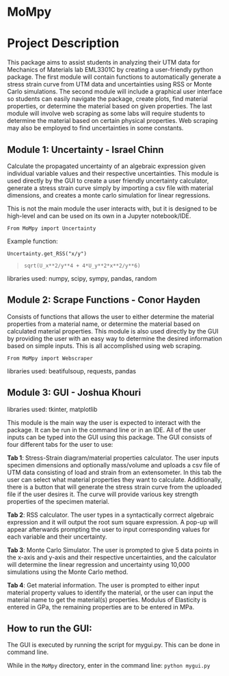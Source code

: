 # MoMpy


# Project Description

This package aims to assist students in analyzing their UTM data for Mechanics of Materials lab EML3301C by creating a user-friendly python package. The first module will contain functions to automatically generate a stress strain curve from UTM data and uncertainties using RSS or Monte Carlo simulations. The second module will include a graphical user interface so students can easily navigate the package, create plots, find material properties, or determine the material based on given properties. The last module will involve web scraping as some labs will require students to determine the material based on certain physical properties. Web scraping may also be employed to find uncertainties in some constants. 

## Module 1: Uncertainty - Israel Chinn

Calculate the propagated uncertainty of an algebraic expression given individual variable values and their respective uncertainties. This module is used directly by the GUI to create a user friendly uncertainty calculator, generate a stress strain curve simply by importing a csv file with material dimensions, and creates a monte carlo simulation for linear regressions. 

This is not the main module the user interacts with, but it is designed to be high-level and can be used on its own in a Jupyter notebook/IDE. 

`From MoMpy import Uncertainty
`

Example function:

`
Uncertainty.get_RSS("x/y")
`
>`sqrt(U_x**2/y**4 + 4*U_y**2*x**2/y**6)`

libraries used: numpy, scipy, sympy, pandas, random

## Module 2: Scrape Functions - Conor Hayden

Consists of functions that allows the user to either determine the material properties from a material name, or determine the material based on calculated material properties. This module is also used directly by the GUI by providing the user with an easy way to determine the desired information based on simple inputs. This is all accomplished using web scraping. 

`From MoMpy import Webscraper
`

libraries used: beatifulsoup, requests, pandas

## Module 3: GUI - Joshua Khouri

libraries used: tkinter, matplotlib

This module is the main way the user is expected to interact with the package. It can be run in the command line or in an IDE. All of the user inputs can be typed into the GUI using this package. The GUI consists of four different tabs for the user to use:

**Tab 1**: Stress-Strain diagram/material properties calculator. The user inputs specimen dimensions and optionally mass/volume and uploads a csv file of UTM data consisting of load and strain from an extensometer. In this tab the user can select what material properties they want to calculate. Additionally, there is a button that will generate the stress strain curve from the uploaded file if the user desires it. The curve will provide various key strength properties of the specimen material. 

**Tab 2**: RSS calculator. The user types in a syntactically corrrect algebraic expression and it will output the root sum square expression. A pop-up will appear afterwards prompting the user to input corresponding values for each variable and their uncertainty.

**Tab 3**: Monte Carlo Simulator. The user is prompted to give 5 data points in the x-axis and y-axis and their respective uncertainties, and the calculator will determine the linear regression and uncertainty using 10,000 simulations using the Monte Carlo method. 

**Tab 4**: Get material information. The user is prompted to either input material property values to identify the material, or the user can input the material name to get the material(s) properties. Modulus of Elasticity is entered in GPa, the remaining properties are to be entered in MPa.  

## How to run the GUI:

The GUI is executed by running the script for mygui.py. This can be done in command line.

While in the `MoMpy` directory, enter in the command line: 
`python mygui.py`

